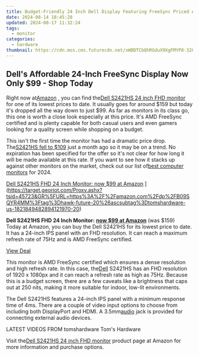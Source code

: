 ```yaml
---
title: Budget-Friendly 24 Inch Dell Display Featuring FreeSync Priced At $99
date: 2024-08-14 18:45:28
updated: 2024-08-17 11:32:24
tags:
  - monitor
categories:
  - hardware
thumbnail: https://cdn.mos.cms.futurecdn.net/xWBDTCbQhRGduX9XgFMYP8-320-80.jpg
---
```


## Dell's Affordable 24-Inch FreeSync Display Now Only $99 - Shop Today

Right now at[Amazon](https://tools.techidaily.com) , you can find the[Dell S2421HS 24 inch FHD monitor](https://target.georiot.com/Proxy.ashx?tsid=45723&GR%5FURL=https%3A%2F%2Famazon.com%2Fdp%2FB09SQYR4MM%3Ftag%3Dhawk-future-20%26ascsubtag%3Dtomshardware-us-4633714198178797424-20) for one of its lowest prices to date. It usually goes for around $159 but today it's dropped all the way down to just $99\. As far as monitors in its class go, this one is worth a close look especially at this price. It's AMD FreeSync certified and is plenty capable for both casual users and even gamers looking for a quality screen while shopping on a budget.

 This isn't the first time the monitor has had a dramatic price drop. The[S2421HS fell to $109](https://tools.techidaily.com) just a month ago so it may be on a trend. No expiration has been specified for the offer so it's not clear for how long it will be made available at this rate. If you want to see how it stacks up against other monitors on the market, check out our list of[best computer monitors](https://tools.techidaily.com) for 2024.

[Dell S2421HS FHD 24 Inch Monitor: now $99 at Amazon](https://cdn.mos.cms.futurecdn.net/mH5t6BLu2sW8uTUeMccGfB-200-100.jpg "Dell S2421HS FHD 24 Inch Monitor: now $99 at Amazon") ](https://target.georiot.com/Proxy.ashx?tsid=45723&GR%5FURL=https%3A%2F%2Famazon.com%2Fdp%2FB09SQYR4MM%3Ftag%3Dhawk-future-20%26ascsubtag%3Dtomshardware-us-1821849482894121970-20)

**Dell S2421HS FHD 24 Inch Monitor:** [**now $99 at Amazon**](https://target.georiot.com/Proxy.ashx?tsid=45723&GR%5FURL=https%3A%2F%2Famazon.com%2Fdp%2FB09SQYR4MM%3Ftag%3Dhawk-future-20%26ascsubtag%3Dtomshardware-us-5331068532223688244-20) (was $159)  
 Today at Amazon, you can buy the Dell S2421HS for its lowest price to date. It has a 24-inch IPS panel with an FHD resolution. It can reach a maximum refresh rate of 75Hz and is AMD FreeSync certified.

[View Deal](https://target.georiot.com/Proxy.ashx?tsid=45723&GR%5FURL=https%3A%2F%2Famazon.com%2Fdp%2FB09SQYR4MM%3Ftag%3Dhawk-future-20%26ascsubtag%3Dtomshardware-us-1821849482894121970-20)

 This monitor is AMD FreeSync certified which ensures a dense resolution and high refresh rate. In this case, the[Dell](https://tools.techidaily.com) S2421HS has an FHD resolution of 1920 x 1080px and it can reach a refresh rate as high as 75Hz. Because this is a budget screen, there are a few caveats like a brightness that caps out at 250 nits, making it more suitable for indoor, low-lit environments.

 The Dell S2421HS features a 24-inch IPS panel with a minimum response time of 4ms. There are a couple of video input options to choose from including both DisplayPort and HDMI. A 3.5mm[audio](https://tools.techidaily.com) jack is provided for connecting external audio devices.

 LATEST VIDEOS FROM tomshardware Tom's Hardware

 Visit the[Dell S2421HS 24 inch FHD monitor](https://target.georiot.com/Proxy.ashx?tsid=45723&GR%5FURL=https%3A%2F%2Famazon.com%2Fdp%2FB09SQYR4MM%3Ftag%3Dhawk-future-20%26ascsubtag%3Dtomshardware-us-4633714198178797424-20) product page at Amazon for more information and purchase options.

<ins class="adsbygoogle"
     style="display:block"
     data-ad-format="autorelaxed"
     data-ad-client="ca-pub-7571918770474297"
     data-ad-slot="1223367746"></ins>



<ins class="adsbygoogle"
     style="display:block"
     data-ad-client="ca-pub-7571918770474297"
     data-ad-slot="8358498916"
     data-ad-format="auto"
     data-full-width-responsive="true"></ins>
